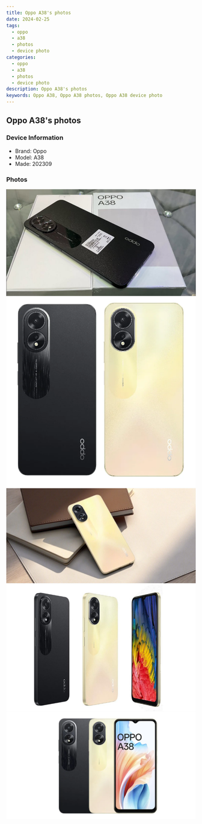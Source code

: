 ```yaml
---
title: Oppo A38's photos
date: 2024-02-25
tags: 
  - oppo
  - a38
  - photos
  - device photo
categories: 
  - oppo
  - a38
  - photos
  - device photo
description: Oppo A38's photos
keywords: Oppo A38, Oppo A38 photos, Oppo A38 device photo
---
```


## Oppo A38's photos

### Device Information

- Brand: Oppo
- Model: A38
- Made: 202309

### Photos

![/images/best-assets/devices/oppo/oppo-a38/1.jpg](/images/best-assets/devices/oppo/oppo-a38/1.jpg)
![/images/best-assets/devices/oppo/oppo-a38/2.jpg](/images/best-assets/devices/oppo/oppo-a38/2.jpg)
![/images/best-assets/devices/oppo/oppo-a38/3.jpg](/images/best-assets/devices/oppo/oppo-a38/3.jpg)
![/images/best-assets/devices/oppo/oppo-a38/4.jpg](/images/best-assets/devices/oppo/oppo-a38/4.jpg)
![/images/best-assets/devices/oppo/oppo-a38/5.jpg](/images/best-assets/devices/oppo/oppo-a38/5.jpg)
